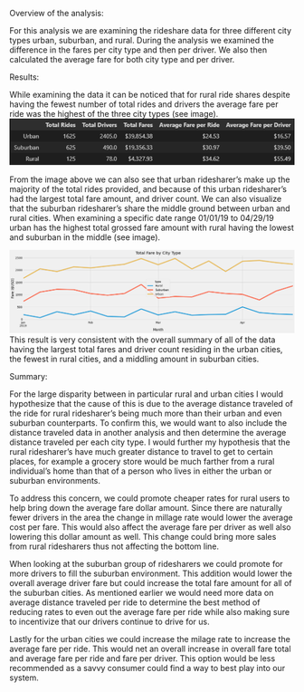 Overview of the analysis:

For this analysis we are examining the rideshare data for three different city types urban, suburban, and rural.  During the analysis we examined the difference in the fares per city type and then per driver.  We also then calculated the average fare for both city type and per driver.

Results:

While examining the data it can be noticed that for rural ride shares despite having the fewest number of total rides and drivers the average fare per ride was the highest of the three city types (see image).  ![This is an image]( https://github.com/BMoreland20/PyBer_Analysis/blob/main/Resources/Pyber_Summary.png)

From the image above we can also see that urban ridesharer’s make up the majority of the total rides provided, and because of this urban ridesharer’s had the largest total fare amount, and driver count.  We can also visualize that the suburban ridesharer’s share the middle ground  between urban and rural cities.
When examining a specific date range 01/01/19 to 04/29/19 urban has the highest total grossed fare amount with rural having the lowest and suburban in the middle (see image).

![This is an image]( https://github.com/BMoreland20/PyBer_Analysis/blob/main/Resources/PyBer_fare_summary.png)
This result is very consistent with the overall summary of all of the data having the largest total fares and driver count residing in the urban cities, the fewest in rural cities, and a middling amount in suburban cities.

Summary:

For the large disparity between in particular rural and urban cities I would hypothesize that the cause of this is due to the average distance traveled of the ride for rural ridesharer’s being much more than their urban and even suburban counterparts.  To confirm this, we would want to also include the distance traveled data in another analysis and then determine the average distance traveled per each city type.  I would further my hypothesis that the rural ridesharer’s have much greater distance to travel to get to certain places, for example a grocery store would be much farther from a rural individual’s home than that of a person who lives in either the urban or suburban environments.

To address this concern, we could promote cheaper rates for rural users to help bring down the average fare dollar amount.  Since there are naturally fewer drivers in the area the change in millage rate would lower the average cost per fare.  This would also affect the average fare per driver as well also lowering this dollar amount as well.  This change could bring more sales from rural ridesharers thus not affecting the bottom line.

When looking at the suburban group of ridesharers we could promote for more drivers to fill the suburban environment.  This addition would lower the overall average driver fare but could increase the total fare amount for all of the suburban cities.  As mentioned earlier we would need more data on average distance traveled per ride to determine the best method of reducing rates to even out the average fare per ride while also making sure to incentivize that our drivers continue to drive for us.

Lastly for the urban cities we could increase the milage rate to increase the average fare per ride.  This would net an overall increase in overall fare total and average fare per ride and fare per driver.  This option would be less recommended as a savvy consumer could find a way to best play into our system.
